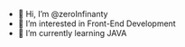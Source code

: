 - 👋 Hi, I’m @zeroInfinanty
- 👀 I’m interested in Front-End Development
- 🌱 I’m currently learning JAVA

<!---
zeroInfinanty/zeroInfinanty is a ✨ special ✨ repository because its `README.md` (this file) appears on your GitHub profile.
You can click the Preview link to take a look at your changes.
--->
